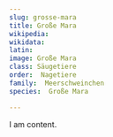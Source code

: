 ```yaml
---
slug: grosse-mara
title: Große Mara
wikipedia: 
wikidata: 
latin:
image: Große Mara
class: Säugetiere
order:  Nagetiere
family:  Meerschweinchen
species:  Große Mara

---
```


I am content.
